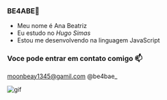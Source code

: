### BE4ABE💙

- Meu nome é Ana Beatriz
- Eu estudo no _Hugo Simas_
- Estou me desenvolvendo na linguagem JavaScript

### Voce pode entrar em contato comigo 📫

moonbeay1345@gamil.com
@be4bae_

![gif](https://github.com/be4bae/BE4ABE/assets/145451351/0396df09-8c60-4530-a7f3-fafdcda0fbdf)



